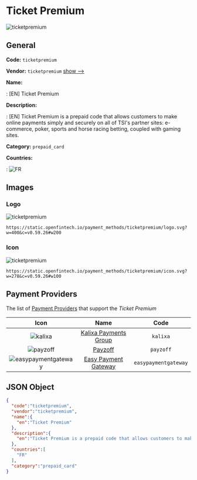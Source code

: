 
# Ticket Premium 
![ticketpremium](https://static.openfintech.io/payment_methods/ticketpremium/logo.svg?w=400&c=v0.59.26#w200)  

## General 
**Code:** `ticketpremium` 
 
**Vendor:** `ticketpremium` [show -->](/vendors/ticketpremium/) 
 
**Name:** 
 
:	[EN] Ticket Premium 
 
**Description:** 
 
: [EN] Ticket Premium is a prepaid code that allows customers to make online payments simply and securely on all of TSI's partner sites: e-commerce, poker, sports and horse racing betting, coupled with gaming sites. 
 
**Category:** `prepaid_card` 
 
**Countries:** 
 
:	![FR](https://cdnjs.cloudflare.com/ajax/libs/flag-icon-css/3.3.0/flags/4x3/fr.svg#w24)  

## Images 

### Logo 
![ticketpremium](https://static.openfintech.io/payment_methods/ticketpremium/logo.svg?w=400&c=v0.59.26#w200)  

```
https://static.openfintech.io/payment_methods/ticketpremium/logo.svg?w=400&c=v0.59.26#w200
```  

### Icon 
![ticketpremium](https://static.openfintech.io/payment_methods/ticketpremium/icon.svg?w=278&c=v0.59.26#w100)  

```
https://static.openfintech.io/payment_methods/ticketpremium/icon.svg?w=278&c=v0.59.26#w100
```  

## Payment Providers 
 
The list of [Payment Providers](/payment-providers/) that support the _Ticket Premium_ 

|Icon|Name|Code| 
|:---:|:---:|:---:| 
|![kalixa](https://static.openfintech.io/payment_providers/kalixa/icon.svg?w=278&c=v0.59.26#w100) |[Kalixa Payments Group](/payment-providers/kalixa/)|`kalixa`| 
|![payzoff](https://static.openfintech.io/payment_providers/payzoff/icon.svg?w=278&c=v0.59.26#w100) |[Payzoff](/payment-providers/payzoff/)|`payzoff`| 
|![easypaymentgateway](https://static.openfintech.io/payment_providers/easypaymentgateway/icon.svg?w=278&c=v0.59.26#w100) |[Easy Payment Gateway](/payment-providers/easypaymentgateway/)|`easypaymentgateway`| 
 

## JSON Object 

```json
{
  "code":"ticketpremium",
  "vendor":"ticketpremium",
  "name":{
    "en":"Ticket Premium"
  },
  "description":{
    "en":"Ticket Premium is a prepaid code that allows customers to make online payments simply and securely on all of TSI's partner sites: e-commerce, poker, sports and horse racing betting, coupled with gaming sites."
  },
  "countries":[
    "FR"
  ],
  "category":"prepaid_card"
}
```  

